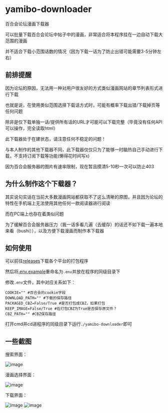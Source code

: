 # yamibo-downloader

百合会论坛漫画下载器

可以批量下载百合会论坛中帖子中的漫画，非常适合将本程序挂在一边自动下载大范围的漫画

并不适合下载小范围话数的情况（因为下载一话为了防止出错可能需要3-5分钟左右）

## 前排提醒

因为论坛的原因，无法用一种对用户很友好的方式类似漫画网站的章节列表形式进行下载

也就是说，在使用类似范围选择下载话方式时，可能有概率下载出错/下载掉页等任何问题

除非是仅下载单独一话/提供所有话的URL才可能可以下载完整（毕竟没有任何API可以操作，完全读取html）

此下载器处于在建状态，请注意任何不稳定的问题！

与本人制作的其他下载器不同，此下载器仅仅只为了能够一时脑热自己手动进行下载，不支持订阅下载等功能(懒得花时间写x)

因为百合会服务器的图片有速率限制，现在暂且摸清5-10秒一次可以防止403

## 为什么制作这个下载器？

其实说句实话在当前大多数漫画网站都获取不了这么清晰的原图，并且因为论坛的特性在手机端上无法使用其他任何一款阅读器进行阅读

而在PC端上也存在着类似问题

为了缓解百合会服务器压力（我一话多看几遍（去缓存）的话还不如下载一遍本地来看（bushi）），以及方便下载漫画而制作本下载器

## 如何使用

可以前往[releases](https://github.com/misaka10843/yamibo-downloader/releases)下载各个平台的打包程序

然后将[.env.example](https://github.com/misaka10843/yamibo-downloader/blob/main/.env.example)重命名为`.env`并放在程序的同级目录下

修改`.env`文件，其中对应关系如下：

```dotenv
COOKIE="" #百合会的cookie字段
DOWNLOAD_PATH="" #下载的保存路径
PACKAGED_CBZ=False/True #是否打包成CBZ，如果打包
KEEP_IMAGE=False/True #在打包CBZ为True是否保存原文件？
CBZ_PATH="" #CBZ保存路径
```

打开cmd并cd进程序的同级目录下运行`./yamibo-downloader`即可

## 一些截图

搜索界面：

![image](https://github.com/user-attachments/assets/91e0d7db-9d6d-4b88-b57c-5b0b43aceec1)

漫画选择界面：

![image](https://github.com/user-attachments/assets/3d79a517-b0c8-44a0-a08d-f85068230b23)

下载界面：

![image](https://github.com/user-attachments/assets/5acd9a61-3670-4b67-9983-31264de9aaa7)
![image](https://github.com/user-attachments/assets/f684d152-bccf-4f4a-9927-7d278a88475c)

